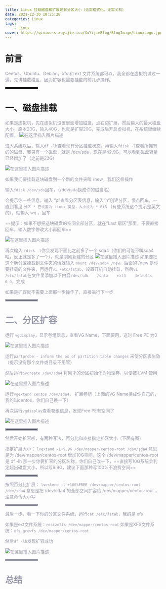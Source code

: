 ```yaml
---
title: Linux 挂载磁盘和扩展现有分区大小（无需格式化、无需关机）
date: 2021-12-30 10:25:28
categories: Linux
tags:
    - Linux
cover: https://qiniuoss.xuyijie.icu/XuYijieBlog/BlogImage/LinuxLogo.jpg
---
```

# 前言

<font color=#999AAA >Centos、Ubuntu、Debian，xfs 和 ext 文件系统都可以，我全都在虚拟机试过一遍，先讲挂载磁盘，因为扩容也需要挂载的前几步操作。</font>

<hr style=" border:solid; width:100px; height:1px;" color=#000000 size=1">



# 一、磁盘挂载


<font color=#999AAA >如果是虚拟机，先在虚拟机设置里面增加磁盘，点右边扩展，然后输入的最大磁盘大小，原本20G，输入40G，也就是扩容20G，完成后开启虚拟机，在系统里继续配置。
![在这里插入图片描述](https://qiniuoss.xuyijie.icu/XuYijieBlog/BlogImage/挂载磁盘0.png)



<font color=#999AAA >进入系统以后，输入`df -lh`查看现有分区挂载状态，再输入`fdisk -l`查看所拥有的的磁盘，我只有一个磁盘，就是 /dev/sda，现在是42.9G，可以看到磁盘容量已经增加了（之前是22G）

![在这里插入图片描述](https://qiniuoss.xuyijie.icu/XuYijieBlog/BlogImage/挂载磁盘1.png)

<font color=#999AAA >如果我们要挂载这块磁盘到一个新的文件夹叫 /new，我们这样操作

<font color=#999AAA >输入`fdisk /dev/sda`回车，（/dev/sda换成你的磁盘名）

<font color=#999AAA >会提示你一些信息，输入 “p”查看分区表信息，输入“n”创建分区，慢点回车，一直到看见 `分区 * 已设置为 Linux 类型，大小设为 * GiB` （有些系统这个提示是英文的），就输入 wq ，回车

==提示：如果不想把这块磁盘的空间全部分区，就在“Last 扇区”那里，不要直接回车，输入数字修改大小再回车==

![在这里插入图片描述](https://qiniuoss.xuyijie.icu/XuYijieBlog/BlogImage/挂载磁盘2.png)

<font color=#999AAA > 再次输入 `fdisk -l`你会发现下面比之前多了一个 sda4（你们的可能不叫sda4哈，反正就是多了一个），就是刚刚新建的分区
![在这里插入图片描述](https://img-blog.csdnimg.cn/a22a92a8cb5140feb2414fb88bec5fd3.png?x-oss-process=image/watermark,type_d3F5LXplbmhlaQ,shadow_50,text_Q1NETiBA57mB5Y2O5bC95aS05ruh5piv5q6H,size_11,color_FFFFFF,t_70,g_se,x_16)
<font color=#999AAA > 如果要把这个新分区挂载到文件夹的话就输入 `mount /dev/sdb4 /new`，后面的 /new 是你要挂载的文件夹，再运行`vi /etc/fstab`，设置开机自动挂载，然后`vi /etc/fstab`在文件里添加以下内容`/dev/sdb    /data    ext4    defaults    0 0`，完成

<font color=#999AAA > 如果是扩容就不需要上面那一步操作了，直接进行下一步

<hr style=" border:solid; width:100px; height:1px;" color=#000000 size=1">

# 二、分区扩容


<font color=#999AAA >运行 `vgdisplay`，显示卷组信息，查看VG Name，下面要用，这时 Free PE 为0

![在这里插入图片描述](https://qiniuoss.xuyijie.icu/XuYijieBlog/BlogImage/挂载磁盘3.png)


<font color=#999AAA >运行`partprobe - inform the os of partition table changes` 来使分区表生效（提示没有那个文件或目录不用管）

<font color=#999AAA >然后运行`pvcreate /dev/sda4` 将刚才的分区初始化为物理卷，以便被 LVM 使用


![在这里插入图片描述](https://qiniuoss.xuyijie.icu/XuYijieBlog/BlogImage/挂载磁盘4.png)


<font color=#999AAA >运行`vgextend centos /dev/sda4`，  扩展卷组（上面的VG Name换成你自己的，我的叫centos，你们自己换一下）

<font color=#999AAA >再次运行`vgdisplay`查看卷组信息，发现Free PE有空间了

![在这里插入图片描述](https://qiniuoss.xuyijie.icu/XuYijieBlog/BlogImage/挂载磁盘5.png)
<hr style=" border:solid; width:100px; height:1px;" color=#000000 size=1">


<font color=#999AAA >然后开始扩容啦，有两种写法，百分比和直接指定扩容大小（下面有图）




<font color=#999AAA >指定扩展大小：
`lvextend -L+9.9G /dev/mapper/centos-root /dev/sda4`
意思是为 /dev/mapper/centos-root 增加10G空间，这个 /dev/mapper/centos-root 是 df -lh 那一步你要扩容的分区名称，你们自己改一下，==直接写10G系统会判定超出磁盘大小，所以写9.9G，建议下面那种写100%不浪费空间==

<hr style=" border:solid; width:100px; height:1px;" color=#000000 size=1">


<font color=#999AAA >按照百分比扩展：
`lvextend -l +100%FREE /dev/mapper/centos-root /dev/sda4`
意思是把 /dev/sda4 的全部空间扩容给 /dev/mapper/centos-root ，注意命令大小写

<hr style=" border:solid; width:100px; height:1px;" color=#000000 size=1">



<font color=#999AAA >最后一步，看一下你的分区文件系统，运行`cat /etc/fstab`，我的是 xfs



如果是ext文件系统：`resize2fs /dev/mapper/centos-root`
如果是XFS文件系统：`xfs_growfs /dev/mapper/centos-root`

<font color=#999AAA >然后`df -lh`发现扩容成功

![在这里插入图片描述](https://qiniuoss.xuyijie.icu/XuYijieBlog/BlogImage/挂载磁盘6.png)







<hr style=" border:solid; width:100px; height:1px;" color=#000000 size=1">

# 总结
